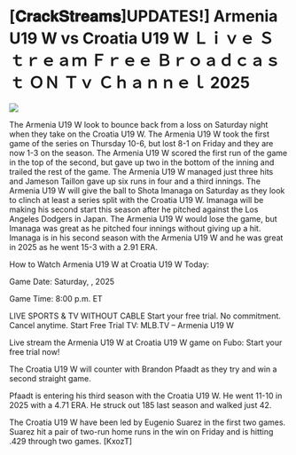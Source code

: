 # [𝐂𝐫𝐚𝐜𝐤𝐒𝐭𝐫𝐞𝐚𝐦𝐬]UPDATES!] Armenia U19 W vs Croatia U19 W Ｌｉｖｅ Ｓｔｒｅａｍ Ｆｒｅｅ Ｂｒｏａｄｃａｓｔ ＯＮ Ｔｖ Ｃｈａｎｎｅｌ  2025  
  
  
[![](https://i.imgur.com/qSNzIqt.png)](https://movie.rssnews.media/CIMcWRlUw.php)  
  
The Armenia U19 W look to bounce back from a loss on Saturday night when they take on the Croatia U19 W. The Armenia U19 W took the first game of the series on Thursday 10-6, but lost 8-1 on Friday and they are now 1-3 on the season. The Armenia U19 W scored the first run of the game in the top of the second, but gave up two in the bottom of the inning and trailed the rest of the game. The Armenia U19 W managed just three hits and Jameson Taillon gave up six runs in four and a third innings. The Armenia U19 W will give the ball to Shota Imanaga on Saturday as they look to clinch at least a series split with the Croatia U19 W. Imanaga will be making his second start this season after he pitched against the Los Angeles Dodgers in Japan. The Armenia U19 W would lose the game, but Imanaga was great as he pitched four innings without giving up a hit. Imanaga is in his second season with the Armenia U19 W and he was great in 2025 as he went 15-3 with a 2.91 ERA.

How to Watch Armenia U19 W at Croatia U19 W Today:

Game Date: Saturday, , 2025

Game Time: 8:00 p.m. ET

LIVE SPORTS & TV WITHOUT CABLE
Start your free trial. No commitment. Cancel anytime.
Start Free Trial
TV: MLB.TV – Armenia U19 W

Live stream the Armenia U19 W at Croatia U19 W game on Fubo: Start your free trial now!

The Croatia U19 W will counter with Brandon Pfaadt as they try and win a second straight game.

Pfaadt is entering his third season with the Croatia U19 W. He went 11-10 in 2025 with a 4.71 ERA. He struck out 185 last season and walked just 42.

The Croatia U19 W have been led by Eugenio Suarez in the first two games. Suarez hit a pair of two-run home runs in the win on Friday and is hitting .429 through two games. [KxozT]